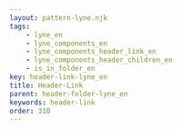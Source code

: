 ```yaml
---
layout: pattern-lyne.njk
tags: 
    - lyne_en
    - lyne_components_en
    - lyne_components_header_link_en
    - lyne_components_header_children_en
    - is_in_folder_en
key: header-link-lyne_en
title: Header-Link
parent: header-folder-lyne_en
keywords: header-link
order: 310
---
```

